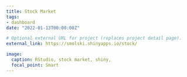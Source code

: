 ```yaml
---
title: Stock Market
tags:
- dashboard
date: "2022-01-13T00:00:00Z"

# Optional external URL for project (replaces project detail page).
external_link: https://smolski.shinyapps.io/stock/

image:
  caption: RStudio, stock market, shiny, 
  focal_point: Smart
---
```


